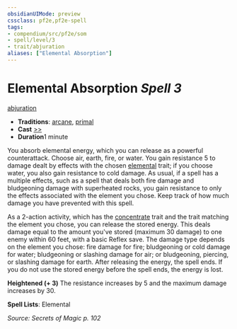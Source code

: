 ```yaml
---
obsidianUIMode: preview
cssclass: pf2e,pf2e-spell
tags:
- compendium/src/pf2e/som
- spell/level/3
- trait/abjuration
aliases: ["Elemental Absorption"]
---
```

# Elemental Absorption *Spell 3*   
[abjuration](/rules/traits/abjuration.md)  

- **Traditions**: [arcane](/rules/traits/arcane.md), [primal](/rules/traits/primal.md)
- **Cast** [>>](/rules/core-rulebook/chapter-9-playing-the-game.md#Actions "Two-Action") 
- **Duration**1 minute

You absorb elemental energy, which you can release as a powerful counterattack. Choose air, earth, fire, or water. You gain resistance 5 to damage dealt by effects with the chosen [elemental](/rules/traits/elemental.md) trait; if you choose water, you also gain resistance to cold damage. As usual, if a spell has a multiple effects, such as a spell that deals both fire damage and bludgeoning damage with superheated rocks, you gain resistance to only the effects associated with the element you chose. Keep track of how much damage you have prevented with this spell.

As a 2-action activity, which has the [concentrate](/rules/traits/concentrate.md) trait and the trait matching the element you chose, you can release the stored energy. This deals damage equal to the amount you've stored (maximum 30 damage) to one enemy within 60 feet, with a basic Reflex save. The damage type depends on the element you chose: fire damage for fire; bludgeoning or cold damage for water; bludgeoning or slashing damage for air; or bludgeoning, piercing, or slashing damage for earth. After releasing the energy, the spell ends. If you do not use the stored energy before the spell ends, the energy is lost.

**Heightened (+ 3)** The resistance increases by 5 and the maximum damage increases by 30.

**Spell Lists**: Elemental

*Source: Secrets of Magic p. 102*